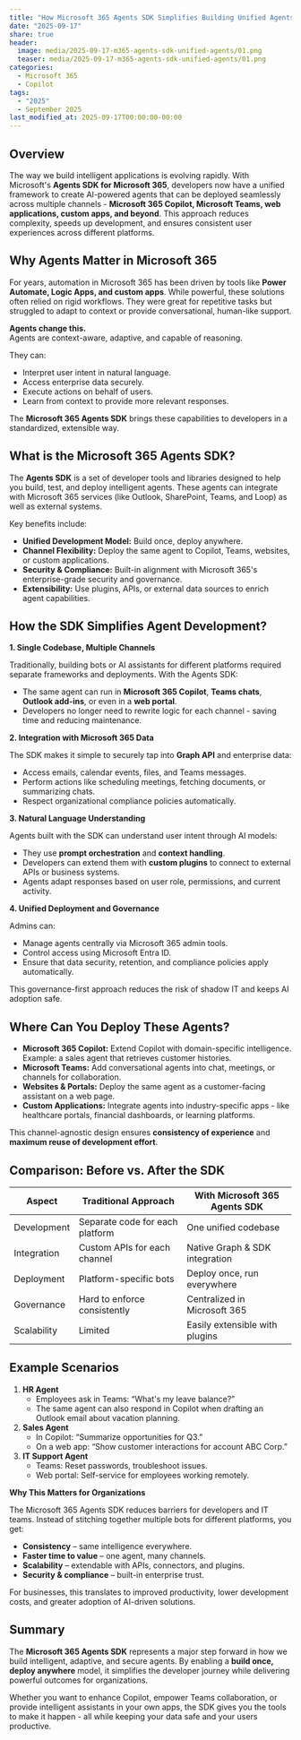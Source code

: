 ```yaml
---
title: "How Microsoft 365 Agents SDK Simplifies Building Unified Agents for Any Channel"
date: "2025-09-17"
share: true
header:
  image: media/2025-09-17-m365-agents-sdk-unified-agents/01.png
  teaser: media/2025-09-17-m365-agents-sdk-unified-agents/01.png
categories:
  - Microsoft 365
  - Copilot
tags:
  - "2025"
  - September 2025
last_modified_at: 2025-09-17T00:00:00-00:00
---
```

## Overview

The way we build intelligent applications is evolving rapidly. With Microsoft's **Agents SDK for Microsoft 365**, developers now have a unified framework to create AI-powered agents that can be deployed seamlessly across multiple channels - **Microsoft 365 Copilot, Microsoft Teams, web applications, custom apps, and beyond**. This approach reduces complexity, speeds up development, and ensures consistent user experiences across different platforms.

## Why Agents Matter in Microsoft 365

For years, automation in Microsoft 365 has been driven by tools like **Power Automate, Logic Apps, and custom apps**. While powerful, these solutions often relied on rigid workflows. They were great for repetitive tasks but struggled to adapt to context or provide conversational, human-like support.

**Agents change this.**  
Agents are context-aware, adaptive, and capable of reasoning. 

They can:

- Interpret user intent in natural language.
- Access enterprise data securely.
- Execute actions on behalf of users.
- Learn from context to provide more relevant responses.

The **Microsoft 365 Agents SDK** brings these capabilities to developers in a standardized, extensible way.

## What is the Microsoft 365 Agents SDK?

The **Agents SDK** is a set of developer tools and libraries designed to help you build, test, and deploy intelligent agents. These agents can integrate with Microsoft 365 services (like Outlook, SharePoint, Teams, and Loop) as well as external systems.

Key benefits include:

- **Unified Development Model:** Build once, deploy anywhere.
- **Channel Flexibility:** Deploy the same agent to Copilot, Teams, websites, or custom applications.
- **Security & Compliance:** Built-in alignment with Microsoft 365's enterprise-grade security and governance.
- **Extensibility:** Use plugins, APIs, or external data sources to enrich agent capabilities.

## How the SDK Simplifies Agent Development?

**1\. Single Codebase, Multiple Channels**

Traditionally, building bots or AI assistants for different platforms required separate frameworks and deployments. With the Agents SDK:

- The same agent can run in **Microsoft 365 Copilot**, **Teams chats**, **Outlook add-ins**, or even in a **web portal**.
- Developers no longer need to rewrite logic for each channel - saving time and reducing maintenance.

**2\. Integration with Microsoft 365 Data**

The SDK makes it simple to securely tap into **Graph API** and enterprise data:

- Access emails, calendar events, files, and Teams messages.
- Perform actions like scheduling meetings, fetching documents, or summarizing chats.
- Respect organizational compliance policies automatically.

**3\. Natural Language Understanding**

Agents built with the SDK can understand user intent through AI models:

- They use **prompt orchestration** and **context handling**.
- Developers can extend them with **custom plugins** to connect to external APIs or business systems.
- Agents adapt responses based on user role, permissions, and current activity.

**4\. Unified Deployment and Governance**

Admins can:

- Manage agents centrally via Microsoft 365 admin tools.
- Control access using Microsoft Entra ID.
- Ensure that data security, retention, and compliance policies apply automatically.

This governance-first approach reduces the risk of shadow IT and keeps AI adoption safe.

## Where Can You Deploy These Agents?

- **Microsoft 365 Copilot:** Extend Copilot with domain-specific intelligence. Example: a sales agent that retrieves customer histories.
- **Microsoft Teams:** Add conversational agents into chat, meetings, or channels for collaboration.
- **Websites & Portals:** Deploy the same agent as a customer-facing assistant on a web page.
- **Custom Applications:** Integrate agents into industry-specific apps - like healthcare portals, financial dashboards, or learning platforms.

This channel-agnostic design ensures **consistency of experience** and **maximum reuse of development effort**.

## Comparison: Before vs. After the SDK

| **Aspect** | **Traditional Approach** | **With Microsoft 365 Agents SDK** |
| --- | --- | --- |
| Development | Separate code for each platform | One unified codebase |
| Integration | Custom APIs for each channel | Native Graph & SDK integration |
| Deployment | Platform-specific bots | Deploy once, run everywhere |
| Governance | Hard to enforce consistently | Centralized in Microsoft 365 |
| Scalability | Limited | Easily extensible with plugins |

## Example Scenarios

1. **HR Agent**
    - Employees ask in Teams: “What's my leave balance?”
    - The same agent can also respond in Copilot when drafting an Outlook email about vacation planning.
2. **Sales Agent**
    - In Copilot: “Summarize opportunities for Q3.”
    - On a web app: “Show customer interactions for account ABC Corp.”
3. **IT Support Agent**
    - Teams: Reset passwords, troubleshoot issues.
    - Web portal: Self-service for employees working remotely.

**Why This Matters for Organizations**

The Microsoft 365 Agents SDK reduces barriers for developers and IT teams. Instead of stitching together multiple bots for different platforms, you get:

- **Consistency** – same intelligence everywhere.
- **Faster time to value** – one agent, many channels.
- **Scalability** – extendable with APIs, connectors, and plugins.
- **Security & compliance** – built-in enterprise trust.

For businesses, this translates to improved productivity, lower development costs, and greater adoption of AI-driven solutions.

## Summary

The **Microsoft 365 Agents SDK** represents a major step forward in how we build intelligent, adaptive, and secure agents. By enabling a **build once, deploy anywhere** model, it simplifies the developer journey while delivering powerful outcomes for organizations.

Whether you want to enhance Copilot, empower Teams collaboration, or provide intelligent assistants in your own apps, the SDK gives you the tools to make it happen - all while keeping your data safe and your users productive.